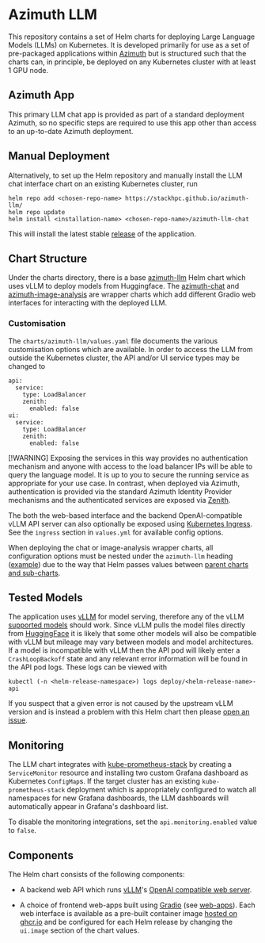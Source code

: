 # Azimuth LLM

This repository contains a set of Helm charts for deploying Large Language Models (LLMs) on Kubernetes. It is developed primarily for use as a set of pre-packaged applications within [Azimuth](https://www.stackhpc.com/azimuth-introduction.html) but is structured such that the charts can, in principle, be deployed on any Kubernetes cluster with at least 1 GPU node.

## Azimuth App

This primary LLM chat app is provided as part of a standard deployment Azimuth, so no specific steps are required to use this app other than access to an up-to-date Azimuth deployment.

## Manual Deployment

Alternatively, to set up the Helm repository and manually install the LLM chat interface chart on an existing Kubernetes cluster, run

```
helm repo add <chosen-repo-name> https://stackhpc.github.io/azimuth-llm/
helm repo update
helm install <installation-name> <chosen-repo-name>/azimuth-llm-chat
```

This will install the latest stable [release](https://github.com/stackhpc/azimuth-llm/releases) of the application.

## Chart Structure

Under the charts directory, there is a base [azimuth-llm](./charts/azimuth-llm) Helm chart which uses vLLM to deploy models from Huggingface. The [azimuth-chat](charts/azimuth-chat) and [azimuth-image-analysis](charts/azimuth-image-analysis) are wrapper charts which add different Gradio web interfaces for interacting with the deployed LLM.

### Customisation

The `charts/azimuth-llm/values.yaml` file documents the various customisation options which are available. In order to access the LLM from outside the Kubernetes cluster, the API and/or UI service types may be changed to
```
api:
  service:
    type: LoadBalancer
    zenith:
      enabled: false
ui:
  service:
    type: LoadBalancer
    zenith:
      enabled: false
```

[!WARNING] Exposing the services in this way provides no authentication mechanism and anyone with access to the load balancer IPs will be able to query the language model. It is up to you to secure the running service as appropriate for your use case. In contrast, when deployed via Azimuth, authentication is provided via the standard Azimuth Identity Provider mechanisms and the authenticated services are exposed via [Zenith](https://github.com/stackhpc/zenith).

The both the web-based interface and the backend OpenAI-compatible vLLM API server can also optionally be exposed using [Kubernetes Ingress](https://kubernetes.io/docs/concepts/services-networking/ingress/). See the `ingress` section in `values.yml` for available config options.

When deploying the chat or image-analysis wrapper charts, all configuration options must be nested under the `azimuth-llm` heading ([example](https://github.com/stackhpc/azimuth-llm/blob/main/charts/azimuth-chat/values.yaml#L1)) due to the way that Helm passes values between [parent charts and sub-charts](https://helm.sh/docs/chart_template_guide/subcharts_and_globals/#overriding-values-from-a-parent-chart).

## Tested Models

The application uses [vLLM](https://docs.vllm.ai/en/latest/index.html) for model serving, therefore any of the vLLM [supported models](https://docs.vllm.ai/en/latest/models/supported_models.html) should work. Since vLLM pulls the model files directly from [HuggingFace](https://huggingface.co/models) it is likely that some other models will also be compatible with vLLM but mileage may vary between models and model architectures. If a model is incompatible with vLLM then the API pod will likely enter a `CrashLoopBackoff` state and any relevant error information will be found in the API pod logs. These logs can be viewed with

```
kubectl (-n <helm-release-namespace>) logs deploy/<helm-release-name>-api
```

If you suspect that a given error is not caused by the upstream vLLM version and is instead a problem with this Helm chart then please [open an issue](https://github.com/stackhpc/azimuth-llm/issues).

## Monitoring

The LLM chart integrates with [kube-prometheus-stack](https://artifacthub.io/packages/helm/prometheus-community/kube-prometheus-stack) by creating a `ServiceMonitor` resource and installing two custom Grafana dashboard as Kubernetes `ConfigMap`s. If the target cluster has an existing `kube-prometheus-stack` deployment which is appropriately configured to watch all namespaces for new Grafana dashboards, the LLM dashboards will automatically appear in Grafana's dashboard list.

To disable the monitoring integrations, set the `api.monitoring.enabled` value to `false`.

## Components

The Helm chart consists of the following components:
- A backend web API which runs [vLLM](https://github.com/vllm-project/vllm)'s [OpenAI compatible web server](https://docs.vllm.ai/en/stable/getting_started/quickstart.html#openai-compatible-server).

- A choice of frontend web-apps built using [Gradio](https://www.gradio.app) (see [web-apps](./web-apps/)). Each web interface is available as a pre-built container image [hosted on ghcr.io](https://github.com/orgs/stackhpc/packages?repo_name=azimuth-llm) and be configured for each Helm release by changing the `ui.image` section of the chart values.

<!-- ## Development

TODO: Update this

The GitHub repository includes a [tilt](https://tilt.dev) file for easier development. After installing tilt locally, simply run `tilt up` from the repo root to get started with development. This will trigger the following:

- Install the backend API components of the Helm chart on the remote k8s cluster specified by your current k8s context.

- Create a port-forward from the remote cluster to `localhost:8080`

- Create a local `tilt-dev-venv` in the repo root containing the required Python dependencies to run the frontend web app locally.

- Launch the frontend web app locally on `127.0.0.1:7860`, configured to use `localhost:8080` as the backend API

- Watch all components and only reload the minimal set of components needed when a file in the repo changes (e.g. modifying `chart/web-app/app.py` will restart the local web app instance only) -->

<!-- ## Adding a new web interface

TODO: Write these docs... -->
